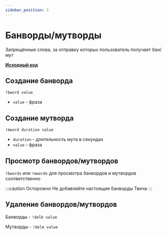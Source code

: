 ```yaml
---
sidebar_position: 1
---
```


# Банворды/мутворды

Запрещённые слова, за отправку которых пользователь получает бан/мут

**[Исходный код](https://github.com/Relanit/ModBoty/blob/master/commands/banwords.py)**

## Создание банворда
`!bword value`
- `value` - фраза

## Создание мутворда
`!mword duration value`
- `duration` - длительность мута в секундах
- `value` - фраза

## Просмотр банвордов/мутвордов
`!bwords` или `!mwords` для просмотра банвордов и мутвордов соответственно

:::caution Осторожно
Не добавляйте настоящие банворды Твича
:::

## Удаление банвордов/мутвордов
Банворды - `!delb value`

Мутворды - `!delm value`